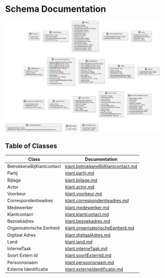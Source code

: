 # Schema Documentation

![All Classes](all_classes.svg)

## Table of Classes

| Class | Documentation |
|-------|--------------|
| BetrokkeneBijKlantcontact | [klant.betrokkeneBijKlantcontact.md](klant.betrokkeneBijKlantcontact.md) |
| Partij | [klant.partij.md](klant.partij.md) |
| Bijlage | [klant.bijlage.md](klant.bijlage.md) |
| Actor | [klant.actor.md](klant.actor.md) |
| Voorkeur | [klant.voorkeur.md](klant.voorkeur.md) |
| Correspondentieadres | [klant.correspondentieadres.md](klant.correspondentieadres.md) |
| Medewerker | [klant.medewerker.md](klant.medewerker.md) |
| Klantcontact | [klant.klantcontact.md](klant.klantcontact.md) |
| Bezoekadres | [klant.bezoekadres.md](klant.bezoekadres.md) |
| Organisatorische Eenheid | [klant.organisatorischeEenheid.md](klant.organisatorischeEenheid.md) |
| Digitaal Adres | [klant.digitaalAdres.md](klant.digitaalAdres.md) |
| Land | [klant.land.md](klant.land.md) |
| InterneTaak | [klant.interneTaak.md](klant.interneTaak.md) |
| Soort Extern Id | [klant.soortExternId.md](klant.soortExternId.md) |
| Persoonsnaam | [klant.persoonsnaam.md](klant.persoonsnaam.md) |
| Externe Identificatie | [klant.externeIdentificatie.md](klant.externeIdentificatie.md) |
